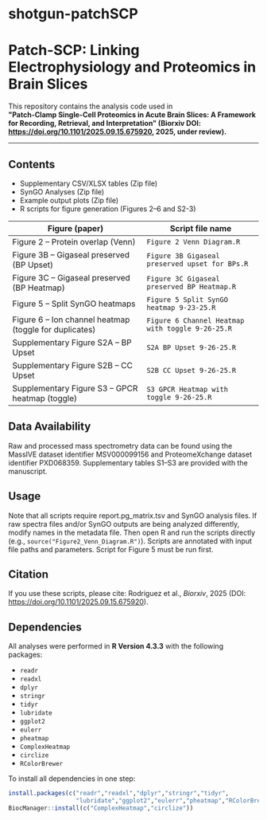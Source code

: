 # shotgun-patchSCP
# Patch-SCP: Linking Electrophysiology and Proteomics in Brain Slices

This repository contains the analysis code used in  
**"Patch-Clamp Single-Cell Proteomics in Acute Brain Slices: A Framework for Recording, Retrieval, and Interpretation" (Biorxiv DOI: https://doi.org/10.1101/2025.09.15.675920, 2025, under review).**

---

## Contents
- Supplementary CSV/XLSX tables (Zip file)
- SynGO Analyses (Zip file)
- Example output plots (Zip file)
- R scripts for figure generation (Figures 2–6 and S2-3)
  
| Figure (paper) | Script file name |
|----------------|------------------|
| Figure 2 – Protein overlap (Venn) | `Figure 2 Venn Diagram.R` |
| Figure 3B – Gigaseal preserved (BP Upset) | `Figure 3B Gigaseal preserved upset for BPs.R` |
| Figure 3C – Gigaseal preserved (BP Heatmap) | `Figure 3C Gigaseal preserved BP Heatmap.R` |
| Figure 5 – Split SynGO heatmaps | `Figure 5 Split SynGO heatmap 9-23-25.R` |
| Figure 6 – Ion channel heatmap (toggle for duplicates) | `Figure 6 Channel Heatmap with toggle 9-26-25.R` |
| Supplementary Figure S2A – BP Upset | `S2A BP Upset 9-26-25.R` |
| Supplementary Figure S2B – CC Upset | `S2B CC Upset 9-26-25.R` |
| Supplementary Figure S3 – GPCR heatmap (toggle) | `S3 GPCR Heatmap with toggle 9-26-25.R` |

## Data Availability
Raw and processed mass spectrometry data can be found using the MassIVE dataset identifier MSV000099156 and ProteomeXchange dataset identifier PXD068359. Supplementary tables S1–S3 are provided with the manuscript.

## Usage
Note that all scripts require report.pg_matrix.tsv and SynGO analysis files. If raw spectra files and/or SynGO outputs are being analyzed differently, modify names in the metadata file. Then open R and run the scripts directly (e.g., `source("Figure2_Venn_Diagram.R")`). Scripts are annotated with input file paths and parameters. Script for Figure 5 must be run first. 

## Citation
If you use these scripts, please cite:
Rodriguez et al., *Biorxiv*, 2025 (DOI: https://doi.org/10.1101/2025.09.15.675920).

## Dependencies
All analyses were performed in **R Version 4.3.3** with the following packages:
- `readr`
- `readxl`
- `dplyr`
- `stringr`
- `tidyr`
- `lubridate`
- `ggplot2`
- `eulerr`
- `pheatmap`
- `ComplexHeatmap`
- `circlize`
- `RColorBrewer`
  
To install all dependencies in one step:  

```r
install.packages(c("readr","readxl","dplyr","stringr","tidyr",
                   "lubridate","ggplot2","eulerr","pheatmap","RColorBrewer"))
BiocManager::install(c("ComplexHeatmap","circlize"))

